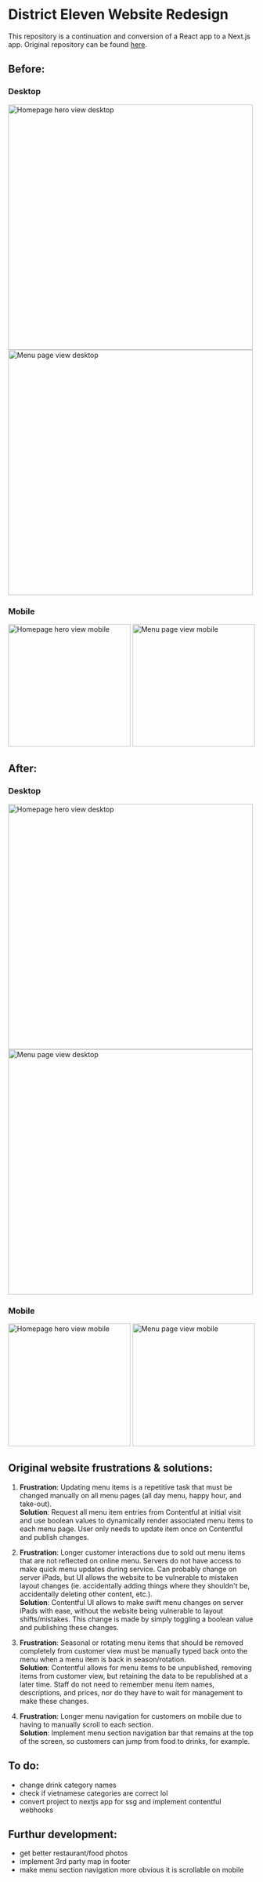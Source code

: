 # District Eleven Website Redesign

This repository is a continuation and conversion of a React app to a Next.js app. Original repository can be found [here](https://github.com/kaseyvee/D11).

## Before:

### Desktop

<div>
  <img src="https://i.imgur.com/fU2F7cT.png" alt="Homepage hero view desktop" width="500">
  <img src="https://i.imgur.com/4MgYHhQ.png" alt="Menu page view desktop" width="500">
</div>

### Mobile

<div>
  <img src="https://i.imgur.com/ePdK40D.png" alt="Homepage hero view mobile" width="250">
  <img src="https://i.imgur.com/vI24etg.png" alt="Menu page view mobile" width="250">
</div>

## After:

### Desktop

<div>
  <img src="https://i.imgur.com/u5XHw2T.png" alt="Homepage hero view desktop" width="500">
  <img src="https://i.imgur.com/gCQ4NgS.png" alt="Menu page view desktop" width="500">
</div>

### Mobile

<div>
  <img src="https://i.imgur.com/aECSJAK.png" alt="Homepage hero view mobile" width="250">
  <img src="https://i.imgur.com/dX37nS2.png" alt="Menu page view mobile" width="250">
</div>

## Original website frustrations & solutions:

1. **Frustration**: Updating menu items is a repetitive task that must be changed manually on all menu pages (all day menu, happy hour, and take-out). <br>
   **Solution**: Request all menu item entries from Contentful at initial visit and use boolean values to dynamically render associated menu items to each menu page. User only needs to update item once on Contentful and publish changes.

2. **Frustration**: Longer customer interactions due to sold out menu items that are not reflected on online menu. Servers do not have access to make quick menu updates during service. Can probably change on server iPads, but UI allows the website to be vulnerable to mistaken layout changes (ie. accidentally adding things where they shouldn't be, accidentally deleting other content, etc.). <br>
   **Solution**: Contentful UI allows to make swift menu changes on server iPads with ease, without the website being vulnerable to layout shifts/mistakes. This change is made by simply toggling a boolean value and publishing these changes.

3. **Frustration**: Seasonal or rotating menu items that should be removed completely from customer view must be manually typed back onto the menu when a menu item is back in season/rotation. <br>
   **Solution**: Contentful allows for menu items to be unpublished, removing items from customer view, but retaining the data to be republished at a later time. Staff do not need to remember menu item names, descriptions, and prices, nor do they have to wait for management to make these changes.

4. **Frustration**: Longer menu navigation for customers on mobile due to having to manually scroll to each section. <br>
   **Solution**: Implement menu section navigation bar that remains at the top of the screen, so customers can jump from food to drinks, for example.

## To do:

- change drink category names
- check if vietnamese categories are correct lol
- convert project to nextjs app for ssg and implement contentful webhooks

## Furthur development:

- get better restaurant/food photos
- implement 3rd party map in footer
- make menu section navigation more obvious it is scrollable on mobile
